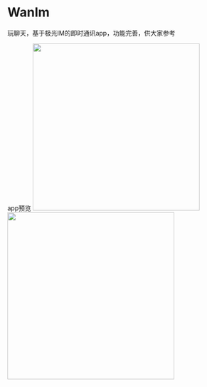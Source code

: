 # WanIm
玩聊天，基于极光IM的即时通讯app，功能完善，供大家参考

app预览
<img src="https://github.com/979451341/WanIm/blob/master/img/%E5%BE%AE%E4%BF%A1%E5%9B%BE%E7%89%87_20190917100534.jpg" width=375 />
<img src="https://github.com/979451341/WanIm/blob/master/img/%E5%BE%AE%E4%BF%A1%E5%9B%BE%E7%89%87_20190917100553.jpg" width=375 />
